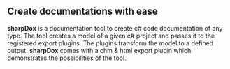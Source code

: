 Create documentations with ease
------------------

**sharpDox** is a documentation tool to create c# code documentation of any type.
The tool creates a model of a given c# project and passes it to the registered export plugins.
The plugins transform the model to a defined output. **sharpDox** comes with a chm & html export plugin which
demonstrates the possibilities of the tool.